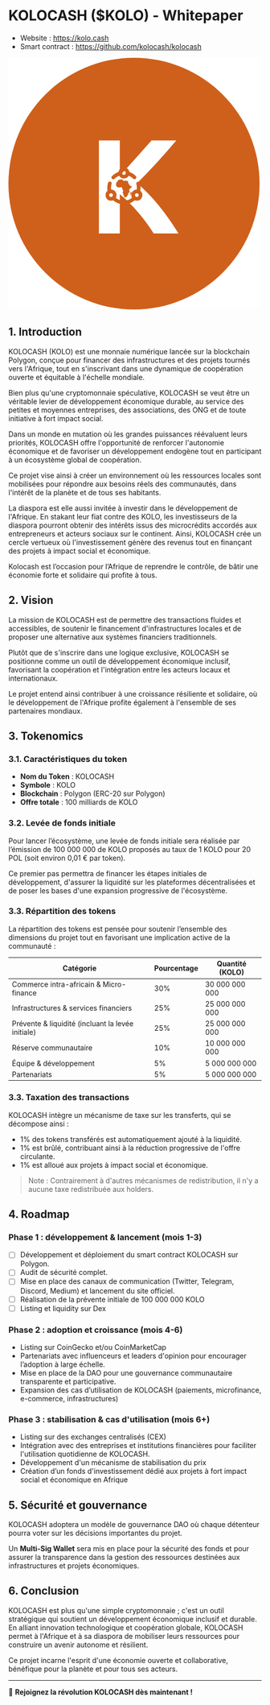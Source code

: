 # KOLOCASH ($KOLO) - Whitepaper

- Website : https://kolo.cash
- Smart contract : https://github.com/kolocash/kolocash

![Kolocash logo](./images/logo.png)

## 1. Introduction

KOLOCASH (KOLO) est une monnaie numérique lancée sur la blockchain Polygon, conçue pour financer des infrastructures et des projets tournés vers l'Afrique, tout en s'inscrivant dans une dynamique de coopération ouverte et équitable à l'échelle mondiale.

Bien plus qu'une cryptomonnaie spéculative, KOLOCASH se veut être un véritable levier de développement économique durable, au service des petites et moyennes entreprises, des associations, des ONG et de toute initiative à fort impact social.

Dans un monde en mutation où les grandes puissances réévaluent leurs priorités, KOLOCASH offre l'opportunité de renforcer l'autonomie économique et de favoriser un développement endogène tout en participant à un écosystème global de coopération.

Ce projet vise ainsi à créer un environnement où les ressources locales sont mobilisées pour répondre aux besoins réels des communautés, dans l'intérêt de la planète et de tous ses habitants.

La diaspora est elle aussi invitée à investir dans le développement de l'Afrique. En stakant leur fiat contre des KOLO, les investisseurs de la diaspora pourront obtenir des intérêts issus des microcrédits accordés aux entrepreneurs et acteurs sociaux sur le continent. Ainsi, KOLOCASH crée un cercle vertueux où l'investissement génère des revenus tout en finançant des projets à impact social et économique.

Kolocash est l’occasion pour l’Afrique de reprendre le contrôle, de bâtir une économie forte et solidaire qui profite à tous.

## 2. Vision

La mission de KOLOCASH est de permettre des transactions fluides et accessibles, de soutenir le financement d'infrastructures locales et de proposer une alternative aux systèmes financiers traditionnels.

Plutôt que de s'inscrire dans une logique exclusive, KOLOCASH se positionne comme un outil de développement économique inclusif, favorisant la coopération et l'intégration entre les acteurs locaux et internationaux.

Le projet entend ainsi contribuer à une croissance résiliente et solidaire, où le développement de l'Afrique profite également à l'ensemble de ses partenaires mondiaux.

## 3. Tokenomics

### 3.1. Caractéristiques du token

- **Nom du Token** : KOLOCASH
- **Symbole** : KOLO
- **Blockchain** : Polygon (ERC-20 sur Polygon)
- **Offre totale** : 100 milliards de KOLO

### 3.2. Levée de fonds initiale

Pour lancer l’écosystème, une levée de fonds initiale sera réalisée par l’émission de 100 000 000 de KOLO proposés au taux de 1 KOLO pour 20 POL (soit environ 0,01 € par token).

Ce premier pas permettra de financer les étapes initiales de développement, d'assurer la liquidité sur les plateformes décentralisées et de poser les bases d'une expansion progressive de l'écosystème.

### 3.3. Répartition des tokens

La répartition des tokens est pensée pour soutenir l’ensemble des dimensions du projet tout en favorisant une implication active de la communauté :

| Catégorie                                         | Pourcentage | Quantité (KOLO) |
| ------------------------------------------------- | ----------- | --------------- |
| Commerce intra-africain & Micro-finance           | 30%         | 30 000 000 000  |
| Infrastructures & services financiers             | 25%         | 25 000 000 000  |
| Prévente & liquidité (incluant la levée initiale) | 25%         | 25 000 000 000  |
| Réserve communautaire                             | 10%         | 10 000 000 000  |
| Équipe & développement                            | 5%          | 5 000 000 000   |
| Partenariats                                      | 5%          | 5 000 000 000   |

### 3.3. Taxation des transactions

KOLOCASH intègre un mécanisme de taxe sur les transferts, qui se décompose ainsi :

- 1% des tokens transférés est automatiquement ajouté à la liquidité.
- 1% est brûlé, contribuant ainsi à la réduction progressive de l'offre circulante.
- 1% est alloué aux projets à impact social et économique.

> Note : Contrairement à d'autres mécanismes de redistribution, il n'y a aucune taxe redistribuée aux holders.

## 4. Roadmap

### **Phase 1 : développement & lancement (mois 1-3)**

- [ ] Développement et déploiement du smart contract KOLOCASH sur Polygon.
- [ ] Audit de sécurité complet.
- [ ] Mise en place des canaux de communication (Twitter, Telegram, Discord, Medium) et lancement du site officiel.
- [ ] Réalisation de la prévente initiale de 100 000 000 KOLO
- [ ] Listing et liquidity sur Dex

### **Phase 2 : adoption et croissance (mois 4-6)**

- Listing sur CoinGecko et/ou CoinMarketCap
- Partenariats avec influenceurs et leaders d'opinion pour encourager l’adoption à large échelle.
- Mise en place de la DAO pour une gouvernance communautaire transparente et participative.
- Expansion des cas d’utilisation de KOLOCASH (paiements, microfinance, e-commerce, infrastructures)

### **Phase 3 : stabilisation & cas d'utilisation (mois 6+)**

- Listing sur des exchanges centralisés (CEX)
- Intégration avec des entreprises et institutions financières pour faciliter l'utilisation quotidienne de KOLOCASH.
- Développement d'un mécanisme de stabilisation du prix
- Création d’un fonds d'investissement dédié aux projets à fort impact social et économique en Afrique

## 5. Sécurité et gouvernance

KOLOCASH adoptera un modèle de gouvernance DAO où chaque détenteur pourra voter sur les décisions importantes du projet.

Un **Multi-Sig Wallet** sera mis en place pour la sécurité des fonds et pour assurer la transparence dans la gestion des ressources destinées aux infrastructures et projets économiques.

## 6. Conclusion

KOLOCASH est plus qu'une simple cryptomonnaie ; c'est un outil stratégique qui soutient un développement économique inclusif et durable. En alliant innovation technologique et coopération globale, KOLOCASH permet à l'Afrique et à sa diaspora de mobiliser leurs ressources pour construire un avenir autonome et résilient.

Ce projet incarne l'esprit d'une économie ouverte et collaborative, bénéfique pour la planète et pour tous ses acteurs.

---

📢 **Rejoignez la révolution KOLOCASH dès maintenant !**
